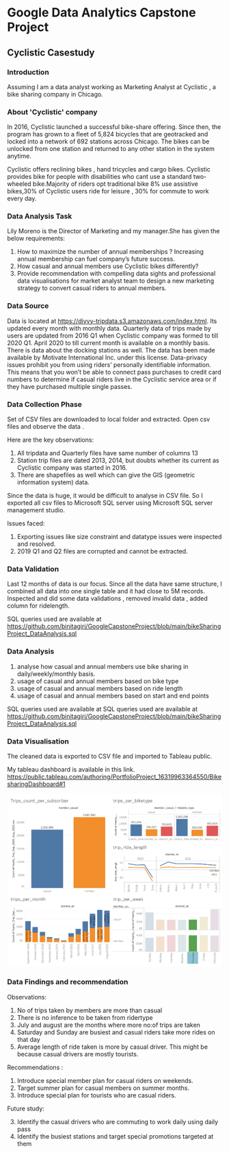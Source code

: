 

# Google Data Analytics Capstone Project

## Cyclistic Casestudy

### Introduction

Assuming I am a data analyst working as Marketing Analyst at Cyclistic , a bike sharing company in Chicago.

### About 'Cyclistic' company

In 2016, Cyclistic launched a successful bike-share offering. Since then, the program has grown to a fleet of 5,824 bicycles that are geotracked and locked into a network of 692 stations across Chicago. The bikes can be unlocked from one station and returned to any other station in the system anytime. 

Cyclistic offers reclining bikes , hand tricycles and cargo bikes. Cyclistic provides bike for people with disabilities who cant use a standard two-wheeled bike.Majority of riders opt traditional bike
8% use assistive bikes,30% of Cyclistic users ride for leisure , 30% for commute to work every day.

### Data Analysis Task

Lily Moreno is the Director of Marketing and my manager.She has given the below requirements:
1.	How to maximize the number of annual memberships ? Increasing annual membership can fuel company’s future success.
2.	How casual and annual members use Cyclistic bikes differently?
3.	Provide recommendation with compelling data sights and professional data visualisations for market analyst team to design a new marketing strategy to convert casual riders to annual members.

### Data Source

Data is located at https://divvy-tripdata.s3.amazonaws.com/index.html. Its updated every month with monthly data. Quarterly data of trips made by users are updated from 2016 Q1 when Cyclistic company was formed to till 2020 Q1. April 2020 to till current month is available on a monthly basis. There is data about the docking stations as well.
The data has been made available by Motivate International Inc. under this license.
Data-privacy issues prohibit you from using riders’ personally identifiable information. This means that you won’t be able to connect pass purchases to credit card numbers to determine if casual riders live in the Cyclistic service area or if they have purchased multiple single passes.

### Data Collection Phase

Set of CSV files are downloaded to local folder and extracted. Open csv files and observe the data .

Here are the key observations:

1. All tripdata and Quarterly files have same number of columns 13
2. Station trip files are dated 2013, 2014, but doubts whether its current as Cyclistic company was started in 2016. 
3. There are shapefiles as well which can give the GIS (geometric information system) data.

Since the data is huge, it would be difficult to analyse in CSV file. So I exported all csv files to Microsoft SQL server using Microsoft SQL server management studio.

Issues faced:

1. Exporting issues like size constraint and datatype issues were inspected and resolved.
2. 2019 Q1 and Q2 files are corrupted and cannot be extracted.

### Data Validation


Last 12 months of data is our focus. Since all the data have same structure, I combined all data into one single table and it had close to 5M records. Inspected and did some data validations , removed invalid data , added column for ridelength.

SQL queries used are available at https://github.com/binitagiri/GoogleCapstoneProject/blob/main/bikeSharingProject_DataAnalysis.sql
### Data Analysis

1. analyse how casual and annual members use bike sharing in daily/weekly/monthly basis.
2. usage of casual and annual members based on bike type
3. usage of casual and annual members based on ride length
4. usage of casual and annual members based on start and end points

SQL queries used are available at SQL queries used are available at https://github.com/binitagiri/GoogleCapstoneProject/blob/main/bikeSharingProject_DataAnalysis.sql

### Data Visualisation

The cleaned data is exported to CSV file and imported to Tableau public.

My tableau dashboard is available in this link.
https://public.tableau.com/authoring/PortfolioProject_16319963364550/BikesharingDashboard#1

![alt text](https://github.com/binitagiri/GoogleCapstoneProject/blob/main/BikesharingDashboard%20(1).png?raw=true)


### Data Findings and recommendation

Observations:
1.	No of trips taken by members are more than casual
2.	There is no inference to be taken from ridertype
3.	July and august are the months where more no:of trips are taken
4.	Saturday and Sunday are busiest and casual riders take more rides on that day
5.	Average length of ride taken is more by casual driver. This might be because casual drivers are mostly tourists.

Recommendations :
1.	Introduce special member plan for casual riders on weekends.
2.	Target summer plan for casual members on summer months.
3.	Introduce special plan for tourists who are casual riders.

Future study: 

3.	Identify the casual drivers who are commuting to work daily using daily pass
4.	Identify the busiest stations and target special promotions targeted at them
